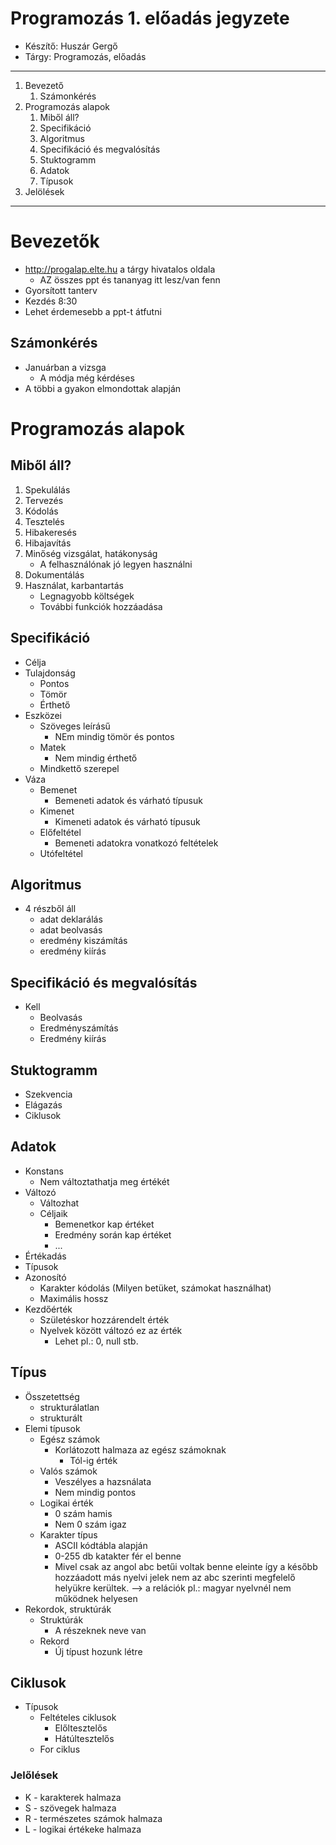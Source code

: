 # Programozás 1. előadás jegyzete
- Készítő: Huszár Gergő
- Tárgy: Programozás, előadás

---
1. Bevezető
   1. Számonkérés
2. Programozás alapok
   1. Miből áll?
   2. Specifikáció
   3. Algoritmus
   4. Specifikáció és megvalósítás
   5. Stuktogramm
   6. Adatok
   7. Típusok
3. Jelölések
---
# Bevezetők
- http://progalap.elte.hu a tárgy hivatalos oldala
  - AZ összes ppt és tananyag itt lesz/van fenn
- Gyorsított tanterv
- Kezdés 8:30
- Lehet érdemesebb a ppt-t átfutni
## Számonkérés
- Januárban a vizsga
  - A módja még kérdéses
- A többi a gyakon elmondottak alapján
# Programozás alapok
## Miből áll?
1. Spekulálás
2. Tervezés
3. Kódolás
4. Tesztelés
5. Hibakeresés
6. Hibajavítás
7. Minőség vizsgálat, hatákonyság
     - A felhasználónak jó legyen használni
8. Dokumentálás
9. Használat, karbantartás
   - Legnagyobb költségek
   - További funkciók hozzáadása
## Specifikáció
- Célja
- Tulajdonság
  - Pontos
  - Tömör
  - Érthető
- Eszközei
  - Szöveges leírásű
    - NEm mindig tömör és pontos
  - Matek
    - Nem mindig érthető
  - Mindkettő szerepel
- Váza
  - Bemenet
    - Bemeneti adatok és várható típusuk
  - Kimenet
    - Kimeneti adatok és várható típusuk
  - Előfeltétel
    - Bemeneti adatokra vonatkozó feltételek
  - Utófeltétel
## Algoritmus
- 4 részből áll
  - adat deklarálás
  - adat beolvasás
  - eredmény kiszámítás
  - eredmény kiírás
## Specifikáció és megvalósítás
- Kell
  - Beolvasás
  - Eredményszámítás
  - Eredmény kiírás
## Stuktogramm
- Szekvencia
- Elágazás
- Ciklusok
## Adatok
- Konstans
  - Nem változtathatja meg értékét
- Változó
  - Változhat
  - Céljaik
    - Bemenetkor kap értéket
    - Eredmény során kap értéket
    - ...
- Értékadás
- Típusok
- Azonosító
  - Karakter kódolás (Milyen betüket, számokat használhat)
  - Maximális hossz
- Kezdőérték
  - Születéskor hozzárendelt érték
  - Nyelvek között változó ez az érték
    - Lehet pl.: 0, null stb.
## Típus
- Összetettség
  - strukturálatlan
  - strukturált
- Elemi típusok
  - Egész számok
    - Korlátozott halmaza az egész számoknak
      - Tól-ig érték
  - Valós számok
    - Veszélyes a hazsnálata
    - Nem mindig pontos
  - Logikai érték
    - 0 szám hamis
    - Nem 0 szám igaz
  - Karakter típus
    - ASCII kódtábla alapján
    - 0-255 db katakter fér el benne
    - Mivel csak az angol abc betűi voltak benne eleinte így a később hozzáadott más nyelvi jelek nem az abc szerinti megfelelő helyükre kerültek. --> a relációk pl.: magyar nyelvnél nem működnek helyesen
- Rekordok, struktúrák
  - Struktúrák
    - A részeknek neve van
  - Rekord
    - Új típust hozunk létre

## Ciklusok
- Típusok
  - Feltételes ciklusok
    - Előltesztelős
    - Hátúltesztelős
  - For ciklus
### Jelőlések
- K - karakterek halmaza
- S - szövegek halmaza
- R - természetes számok halmaza
- L - logikai értékeke halmaza